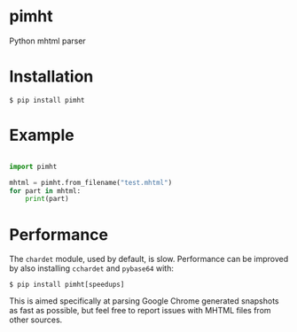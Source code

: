 # pimht
Python mhtml parser

# Installation
```
$ pip install pimht
```

# Example

```python

import pimht

mhtml = pimht.from_filename("test.mhtml")
for part in mhtml:
    print(part)

```

# Performance
The `chardet` module, used by default, is slow. Performance can be improved by also installing `cchardet` and `pybase64` with:
```
$ pip install pimht[speedups]
```

This is aimed specifically at parsing Google Chrome generated snapshots as fast as possible, but feel free to report issues with MHTML files from other sources.
